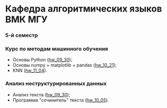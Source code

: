 # Кафедра алгоритмических языков ВМК МГУ
### 5-й семестр

### Курс по методам машинного обучения
- Основы Python ([hw_09_30](./ml/hw_09_30));
- Основы numpy + matplotlib + pandas ([hw_10_21](./ml/hw_10_21));
- KNN ([hw_11_04](./ml/hw_11_04)).

### Анализ неструктурированных данных
- Анализ текста ([hw_09_30](./analysis_of_unstructured_data/hw_09_30));
- Программа "сочинитель" текста ([hw_10_05](./analysis_of_unstructured_data/hw_10_05)).